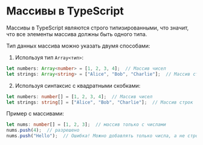 # Массивы в TypeScript
Массивы в TypeScript являются строго типизированными, что значит, что все элементы массива должны быть одного типа.

Тип данных массива можно указать двумя способами:
1. Используя тип `Array<тип>`:
```ts
let numbers: Array<number> = [1, 2, 3, 4];  // Массив чисел
let strings: Array<string> = ["Alice", "Bob", "Charlie"];  // Массив строк
```
2. Используя синтаксис с квадратными скобками:
```ts
let numbers: number[] = [1, 2, 3, 4];  // Массив чисел
let strings: string[] = ["Alice", "Bob", "Charlie"];  // Массив строк
```

Пример с массивами:
```ts 
let nums: number[] = [1, 2, 3];  // массив только с числами
nums.push(4);  // разрешено
nums.push("Hello");  // Ошибка! Можно добавлять только числа, а не строки
```
